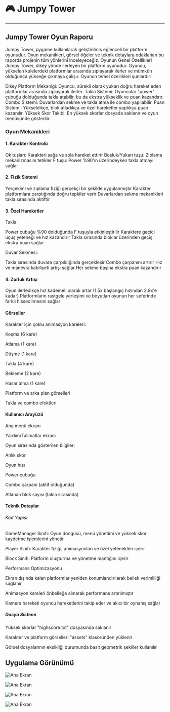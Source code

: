 # 🎮 Jumpy Tower



---

## Jumpy Tower Oyun Raporu
Jumpy Tower, pygame kullanılarak geliştirilmiş eğlenceli bir platform oyunudur. Oyun mekanikleri, görsel öğeler ve teknik detaylara odaklanan bu raporda projenin tüm yönlerini inceleyeceğiz.
Oyunun Genel Özellikleri
Jumpy Tower, dikey yönde ilerleyen bir platform oyunudur. Oyuncu, yükselen kulelerdeki platformlar arasında zıplayarak ilerler ve mümkün olduğunca yükseğe çıkmaya çalışır. Oyunun temel özellikleri şunlardır:

Dikey Platform Mekaniği: Oyuncu, sürekli olarak yukarı doğru hareket eden platformlar arasında zıplayarak ilerler.
Takla Sistemi: Oyuncular "power" çubuğu dolduğunda takla atabilir, bu da ekstra yükseklik ve puan kazandırır.
Combo Sistemi: Duvarlardan sekme ve takla atma ile combo yapılabilir.
Puan Sistemi: Yükseldikçe, blok atladıkça ve özel hareketler yaptıkça puan kazanılır.
Yüksek Skor Takibi: En yüksek skorlar dosyada saklanır ve oyun menüsünde gösterilir.

### Oyun Mekanikleri
#### 1. Karakter Kontrolü

Ok tuşları: Karakteri sağa ve sola hareket ettirir
Boşluk/Yukarı tuşu: Zıplama mekanizmasını tetikler
F tuşu: Power %90'ın üzerindeyken takla atmayı sağlar

#### 2. Fizik Sistemi

Yerçekimi ve zıplama fiziği gerçekçi bir şekilde uygulanmıştır
Karakter platformlara çarptığında doğru tepkiler verir
Duvarlardan sekme mekanikleri takla sırasında aktiftir

#### 3. Özel Hareketler

Takla:

Power çubuğu %90 dolduğunda F tuşuyla etkinleştirilir
Karaktere geçici uçuş yeteneği ve hız kazandırır
Takla sırasında bloklar üzerinden geçiş ekstra puan sağlar


Duvar Sekmesi:

Takla sırasında duvara çarpıldığında gerçekleşir
Combo çarpanını artırır
Hız ve manevra kabiliyeti artışı sağlar
Her sekme başına ekstra puan kazandırır



#### 4. Zorluk Artışı

Oyun ilerledikçe hız kademeli olarak artar (1.5x başlangıç hızından 2.9x'e kadar)
Platformların rastgele yerleşimi ve boyutları oyunun her seferinde farklı hissedilmesini sağlar


#### Görseller

Karakter için çoklu animasyon kareleri:

Koşma (6 kare)

Atlama (1 kare)

Düşme (1 kare)

Takla (4 kare)

Bekleme (2 kare)

Hasar alma (1 kare)


Platform ve arka plan görselleri

Takla ve combo efektleri

#### Kullanıcı Arayüzü

Ana menü ekranı

Yardım/Talimatlar ekranı

Oyun sırasında gösterilen bilgiler:

Anlık skor

Oyun hızı

Power çubuğu

Combo çarpanı (aktif olduğunda)

Atlanan blok sayısı (takla sırasında)



#### Teknik Detaylar
###### Kod Yapısı

GameManager Sınıfı: Oyun döngüsü, menü yönetimi ve yüksek skor kaydetme işlemlerini yönetir

Player Sınıfı: Karakter fiziği, animasyonları ve özel yetenekleri içerir

Block Sınıfı: Platform oluşturma ve yönetme mantığını içerir

Performans Optimizasyonu

Ekran dışında kalan platformlar yeniden konumlandırılarak bellek verimliliği sağlanır

Animasyon kareleri önbelleğe alınarak performans artırılmıştır

Kamera hareketi oyuncu hareketlerini takip eder ve akıcı bir oynanış sağlar

##### Dosya Sistemi

Yüksek skorlar "highscore.txt" dosyasında saklanır

Karakter ve platform görselleri "assets" klasöründen yüklenir

Görsel dosyalarının eksikliği durumunda basit geometrik şekiller kullanılır

## Uygulama Görünümü

![Ana Ekran](imagines/oyunici.png)

![Ana Ekran](imagines/oyunici1.png)

![Ana Ekran](imagines/oyunici2.png)

![Ana Ekran](imagines/oyunici3.png)
